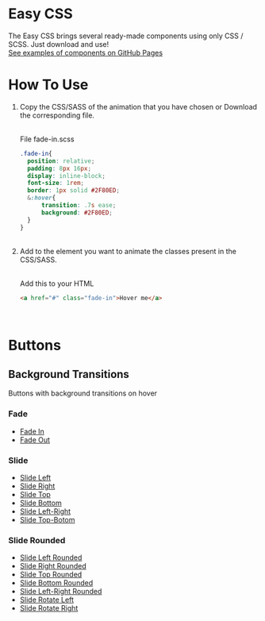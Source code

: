 # Easy CSS
The Easy CSS brings several ready-made components using only CSS / SCSS. Just download and use! <br>
[See examples of components on GitHub Pages](https://andraderafa72.github.io/frontend-kit)
# How To Use

<ol>
<li>Copy the CSS/SASS of the animation that you have chosen or Download the corresponding file.</li>
<br>
  
File fade-in.scss

```css
.fade-in{
  position: relative;
  padding: 8px 16px;
  display: inline-block;
  font-size: 1rem;
  border: 1px solid #2F80ED;
  &:hover{
      transition: .7s ease;
      background: #2F80ED;
  }
}
```

<br>
<li>Add to the element you want to animate the classes present in the CSS/SASS.</li>
<br>

Add this to your HTML

```html
<a href="#" class="fade-in">Hover me</a>
```

<br>
</ol>

# Buttons
## Background Transitions <br>
Buttons with background transitions on hover
<nav style="list-style:none;">
  <h3>Fade</h3>
  <ul>
     <li><a href="">Fade In</a></li>
      <li><a href="">Fade Out</a></li>
    </ul>
  <h3>Slide</h3>
    <ul>
      <li><a href="">Slide Left</a></li>
      <li><a href="">Slide Right</a></li>
      <li><a href="">Slide Top</a></li>
      <li><a href="">Slide Bottom</a></li>
      <li><a href="">Slide Left-Right</a></li>
      <li><a href="">Slide Top-Botom</a></li>
    </ul>
  <h3>Slide Rounded</h3>
    <ul>
      <li><a href="">Slide Left Rounded</a></li>
      <li><a href="">Slide Right Rounded</a></li>
      <li><a href="">Slide Top Rounded</a></li>
      <li><a href="">Slide Bottom Rounded</a></li>
      <li><a href="">Slide Left-Right Rounded</a></li>
      <li><a href="">Slide Rotate Left</a></li>
      <li><a href="">Slide Rotate Right</a></li>
    </ul>
</nav>
